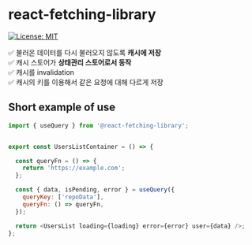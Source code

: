 # react-fetching-library

[![License: MIT](https://img.shields.io/badge/License-MIT-yellow.svg)](https://opensource.org/licenses/MIT)

✅ 불러온 데이터를 다시 불러오지 않도록 **캐시에 저장** <br/>
✅ 캐시 스토어가 **상태관리 스토어로서 동작** <br/>
✅ 캐시를 invalidation <br/>
✅ 캐시의 키를 이용해서 같은 요청에 대해 다르게 저장 <br/>

## Short example of use

```js
import { useQuery } from '@react-fetching-library';


export const UsersListContainer = () => {

  const queryFn = () => {
    return 'https://example.com';
  };

  const { data, isPending, error } = useQuery({
    queryKey: ['repoData'],
    queryFn: () => queryFn,
  });

  return <UsersList loading={loading} error={error} user={data} />;
};
```
